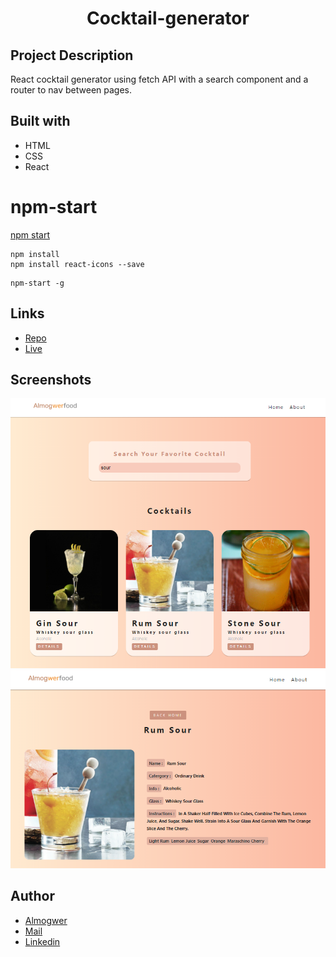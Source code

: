 <h1 align="center">Cocktail-generator</h1>

## Project Description

React cocktail generator using fetch API with a search component and a router to nav between pages.

## Built with

- HTML
- CSS
- React

# npm-start

[npm start](https://docs.npmjs.com/cli/v7/commands/npm-start)

```
npm install
npm install react-icons --save
```

```
npm-start -g

```

## Links

- [Repo](https://github.com/AlmogWer/cocktail-generator "Cocktail-generator Repo")
- [Live](https://almogwer-cocktail-generator.netlify.app/ "Live View")

## Screenshots

![](img/Capture.PNG "Home Page")
![](img/Capture2.PNG "Product Page")

## Author

- [Almogwer](https://github.com/almogwer)
- [Mail](mailto:Almogish@gmail.com?Subject=Hi% "Hi!")
- [Linkedin](https://www.linkedin.com/in/almogwertzberger/)
